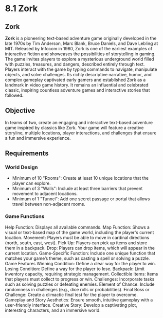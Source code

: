 # 8.1 Zork

## Zork
**Zork** is a pioneering text-based adventure game originally developed in the late 1970s by Tim Anderson, Marc Blank, Bruce Daniels, and Dave Lebling at MIT. Released by Infocom in 1980, Zork is one of the earliest examples of interactive fiction and showcases the possibilities of storytelling in gaming. The game invites players to explore a mysterious underground world filled with puzzles, treasures, and dangers, described entirely through text. Players interact with the game by typing commands to navigate, manipulate objects, and solve challenges. Its richly descriptive narrative, humor, and complex gameplay captivated early gamers and established Zork as a landmark in video game history. It remains an influential and celebrated classic, inspiring countless adventure games and interactive stories that followed.

## Objective
In teams of two, create an engaging and interactive text-based adventure game inspired by classics like Zork. Your game will feature a creative storyline, multiple locations, player interactions, and challenges that ensure a fun and immersive experience.

## Requirements
### World Design
- Minimum of 10 "Rooms": Create at least 10 unique locations that the player can explore.
- Minimum of 3 "Walls": Include at least three barriers that prevent movement to adjacent locations.
- Minimum of 1 "Tunnel": Add one secret passage or portal that allows travel between non-adjacent rooms.
### Game Functions
Help Function: Displays all available commands.
Map Function: Shows a visual or text-based map of the game world, including the player's current location.
Movement: Players must be able to move in cardinal directions (north, south, east, west).
Pick Up: Players can pick up items and store them in a backpack.
Drop: Players can drop items, which will appear in the current location.
Game-Specific Function: Include one unique function that matches your game’s theme, such as casting a spell or solving a puzzle.
Game Features
Winning Condition: Define a clear way for the player to win.
Losing Condition: Define a way for the player to lose.
Backpack: Limit inventory capacity, requiring strategic management.
Collectible Items: Items that players must collect to progress or win.
Challenges: Incorporate tasks such as solving puzzles or defeating enemies.
Element of Chance: Include randomness in challenges (e.g., dice rolls or probabilities).
Final Boss or Challenge: Create a climactic final test for the player to overcome.
Gameplay and Story
Aesthetics: Ensure smooth, intuitive gameplay with a user-friendly interface.
Creative Story: Develop a captivating plot, interesting characters, and an immersive world.


